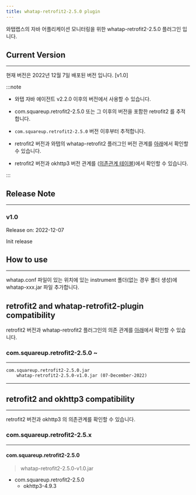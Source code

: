 ```yaml
---
title: whatap-retrofit2-2.5.0 plugin
---
```


와탭랩스의 자바 어플리케이션 모니터링을 위한 whatap-retrofit2-2.5.0 플러그인 입니다.

## Current Version

---

현재 버전은 2022년 12월 7일 배포된 버전 입니다. [v1.0]

:::note

* 와탭 자바 에이전트 v2.2.0 이후의 버전에서 사용할 수 있습니다.

* com.squareup.retrofit2-2.5.0 또는 그 이후의 버전을 포함한 retrofit2 를 추적합니다.

* `com.squareup.retrofit2-2.5.0` 버전 이후부터 추적합니다.

* retrofit2 버전과 와탭의 whatap-retrofit2 플러그인 버전 관계를 [아래](#retrofit2-and-whatap-retrofit2-plugin-compatibility)에서 확인할 수 있습니다.

* retrofit2 버전과 okhttp3 버전 관계를 ([의존관계 테이블](#retrofit2-and-okhttp3-compatibility))에서 확인할 수 있습니다.

:::

## Release Note

---

### v1.0

Release on: 2022-12-07

Init release

## How to use

---

whatap.conf 파일이 있는 위치에 있는 instrument 폴더(없는 경우 폴더 생성)에 whatap-xxx.jar 파일 추가합니다.

## retrofit2 and whatap-retrofit2-plugin compatibility

retrofit2 버전과 whatap-retrofit2 플러그인의 의존 관계를 [아래](#retrofit2-and-okhttp3-compatibility)에서 확인할 수 있습니다.

### com.squareup.retrofit2-2.5.0 ~

---
    com.squareup.retrofit2-2.5.0.jar
        whatap-retrofit2-2.5.0-v1.0.jar (07-December-2022)
---

## retrofit2 and okhttp3 compatibility

---

retrofit2 버전과 okhttp3 의 의존관계를 확인할 수 있습니다.

### com.squareup.retrofit2-2.5.x

---

#### com.squareup.retrofit2-2.5.0
>
> whatap-retrofit2-2.5.0-v1.0.jar

* com.squareup.retrofit2-2.5.0
  * okhttp3-4.9.3

